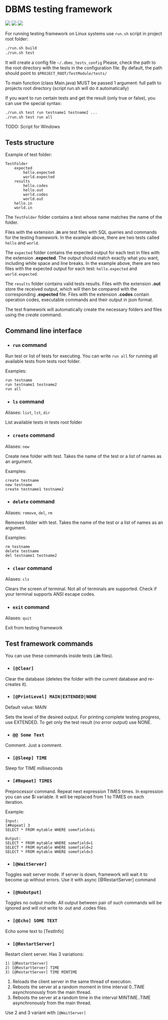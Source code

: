 # DBMS testing framework

![](https://github.com/ZeinCube/DataBaseManagingSystem/workflows/DBMS%20workflow/badge.svg)
![](https://runkit.io/rubbaboy/byob/branches/master/ZeinCube/DataBaseManagingSystem/build_status)
![](https://runkit.io/rubbaboy/byob/branches/master/ZeinCube/DataBaseManagingSystem/test_status)

For running testing framework on Linux systems use ```run.sh``` script in project root folder:

```bash
./run.sh build
./run.sh test
```
It will create a config file ```~/.dbms_tests_config```
Please, check the path to the root directory with the tests in the configuration file. By default, the path should point to ```$PROJECT_ROOT/TestModule/tests/```

To main function (class Main.java) MUST be passed 1 argument: full path to projects root directory (script run.sh will do it automatically)

If you want to run certain tests and get the result (only true or false), you can use the special syntax:
```bash
./run.sh test run testname1 testname2 ...
./run.sh test run all
```

TODO: Script for Windows

## Tests structure

Example of test folder:
```
TestFolder
    expected
        hello.expected
        world.expected
    results
        hello.codes
        hello.out
        world.codes
        world.out
    hello.in
    world.in
```

The ```TestFolder``` folder contains a test whose name matches the name of the folder.

Files with the extension **.in** are test files with SQL queries and commands for the testing framework. 
In the example above, there are two tests called ```hello``` and ```world```.

The ```expected``` folder contains the expected output for each test 
in files with the extension **.expected**. The output should match exactly what you want, including white space and line breaks. 
In the example above, there are two files with the expected output for each test: ```hello.expected``` and ```world.expected```.

The ```results``` folder contains valid tests results. Files with the extension **.out** store the received output, which will then be compared with the corresponding **.expected** file. Files with the extension **.codes** contain operation codes, executable commands and their output in json format.

The test framework will automatically create the necessary folders and files using the *create* command.

## Command line interface

- ### ```run``` command
Run test or list of tests for executing. You can write ```run all``` for running all available tests from tests root folder. 

Examples:
```
run testname
run testname1 testname2
run all
```

- ### ```ls``` command
Aliases: ```list```, ```lst```, ```dir```

List available tests in tests root folder

- ### ```create``` command
Aliases: ```new```

Create new folder with test. Takes the name of the test or a list of names as an argument.

Examples:
```
create testname
new testname
create testname1 testname2
```

- ### ```delete``` command
Aliases: ```remove```, ```del```, ```rm```

Removes folder with test. Takes the name of the test or a list of names as an argument.

Examples:
```
rm testname
delete testname
del testname1 testname2
```

- ### ```clear``` command
Aliases: ```cls```

Clears the screen of terminal. Not all of terminals are supported. Check if your terminal supports ANSI escape codes.

- ### ```exit``` command
Aliases: ```quit```

Exit from testing framework

## Test framework commands

You can use these commands inside tests (**.in** files).

- ### ```[@Clear]```

Clear the database (deletes the folder with the current database and re-creates it).

- ### ```[@PrintLevel] MAIN|EXTENDED|NONE```
Default value: MAIN

Sets the level of the desired output. For printing complete testing progress, use EXTENDED. To get only the test result (no error output) use NONE.

- ### ```@@ Some Text```
Comment. Just a comment.

- ### ```[@Sleep] TIME```
Sleep for TIME milliseconds

- ### ```[#Repeat] TIMES```
Preprocessor command.
Repeat next expression TIMES times. In expression you can use $i variable. It will be replaced from 1 to TIMES on each iteration.

Example:
```
Input:
[#Repeat] 3
SELECT * FROM mytable WHERE somefield=$i

Output:
SELECT * FROM mytable WHERE somefield=1
SELECT * FROM mytable WHERE somefield=2
SELECT * FROM mytable WHERE somefield=3
```

- ### ```[@WaitServer]```
Toggles wait server mode. If server is down, framework will wait it to become up without errors.
Use it with async [@RestartServer] command

- ### ```[@NoOutput]```
Toggles no output mode. All output between pair of such commands will be ignored and will not write to .out and .codes files.

- ### ```[@Echo] SOME TEXT```
Echo some text to [TestInfo]

- ### ```[@RestartServer]```
Restart client server. Has 3 variations:
```
1) [@RestartServer]
2) [@RestartServer] TIME
3) [@RestartServer] TIME MINTIME
```

1) Reloads the client server in the same thread of execution.
2) Reboots the server at a random moment in time interval 0..TIME asynchronously from the main thread.
3) Reboots the server at a random time in the interval MINTIME..TIME asynchronously from the main thread.

Use 2 and 3 variant with ```[@WaitServer]```